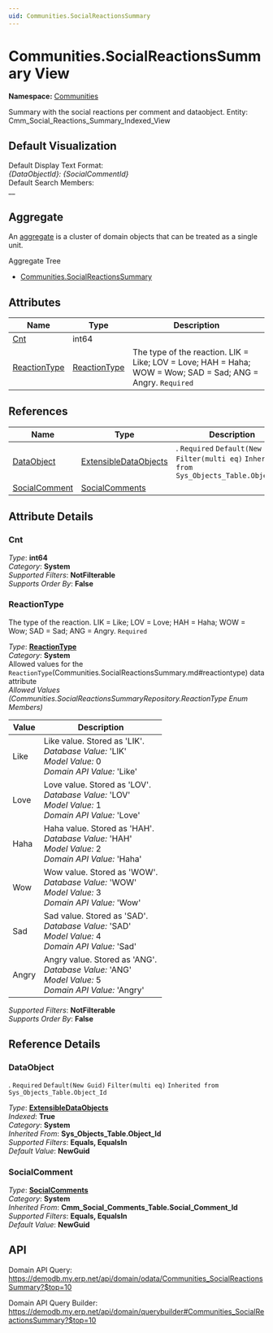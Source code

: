 ```yaml
---
uid: Communities.SocialReactionsSummary
---
```

# Communities.SocialReactionsSummary View

**Namespace:** [Communities](Communities.md)  

Summary with the social reactions per comment and dataobject. Entity: Cmm_Social_Reactions_Summary_Indexed_View

## Default Visualization
Default Display Text Format:  
_{DataObjectId}: {SocialCommentId}_  
Default Search Members:  
__  

## Aggregate
An [aggregate](https://docs.erp.net/tech/advanced/concepts/aggregates.html) is a cluster of domain objects that can be treated as a single unit.  

Aggregate Tree  
* [Communities.SocialReactionsSummary](Communities.SocialReactionsSummary.md)  

## Attributes

| Name | Type | Description |
| ---- | ---- | --- |
| [Cnt](Communities.SocialReactionsSummary.md#cnt) | int64 |  
| [ReactionType](Communities.SocialReactionsSummary.md#reactiontype) | [ReactionType](Communities.SocialReactionsSummary.md#reactiontype) | The type of the reaction. LIK = Like; LOV = Love; HAH = Haha; WOW = Wow; SAD = Sad; ANG = Angry. `Required` 

## References

| Name | Type | Description |
| ---- | ---- | --- |
| [DataObject](Communities.SocialReactionsSummary.md#dataobject) | [ExtensibleDataObjects](Systems.Core.ExtensibleDataObjects.md) | . `Required` `Default(New Guid)` `Filter(multi eq)` `Inherited from Sys_Objects_Table.Object_Id` |
| [SocialComment](Communities.SocialReactionsSummary.md#socialcomment) | [SocialComments](Communities.SocialComments.md) |  |


## Attribute Details

### Cnt

_Type_: **int64**  
_Category_: **System**  
_Supported Filters_: **NotFilterable**  
_Supports Order By_: **False**  

### ReactionType

The type of the reaction. LIK = Like; LOV = Love; HAH = Haha; WOW = Wow; SAD = Sad; ANG = Angry. `Required`

_Type_: **[ReactionType](Communities.SocialReactionsSummary.md#reactiontype)**  
_Category_: **System**  
Allowed values for the `ReactionType`(Communities.SocialReactionsSummary.md#reactiontype) data attribute  
_Allowed Values (Communities.SocialReactionsSummaryRepository.ReactionType Enum Members)_  

| Value | Description |
| ---- | --- |
| Like | Like value. Stored as 'LIK'. <br /> _Database Value:_ 'LIK' <br /> _Model Value:_ 0 <br /> _Domain API Value:_ 'Like' |
| Love | Love value. Stored as 'LOV'. <br /> _Database Value:_ 'LOV' <br /> _Model Value:_ 1 <br /> _Domain API Value:_ 'Love' |
| Haha | Haha value. Stored as 'HAH'. <br /> _Database Value:_ 'HAH' <br /> _Model Value:_ 2 <br /> _Domain API Value:_ 'Haha' |
| Wow | Wow value. Stored as 'WOW'. <br /> _Database Value:_ 'WOW' <br /> _Model Value:_ 3 <br /> _Domain API Value:_ 'Wow' |
| Sad | Sad value. Stored as 'SAD'. <br /> _Database Value:_ 'SAD' <br /> _Model Value:_ 4 <br /> _Domain API Value:_ 'Sad' |
| Angry | Angry value. Stored as 'ANG'. <br /> _Database Value:_ 'ANG' <br /> _Model Value:_ 5 <br /> _Domain API Value:_ 'Angry' |

_Supported Filters_: **NotFilterable**  
_Supports Order By_: **False**  


## Reference Details

### DataObject

. `Required` `Default(New Guid)` `Filter(multi eq)` `Inherited from Sys_Objects_Table.Object_Id`

_Type_: **[ExtensibleDataObjects](Systems.Core.ExtensibleDataObjects.md)**  
_Indexed_: **True**  
_Category_: **System**  
_Inherited From_: **Sys_Objects_Table.Object_Id**  
_Supported Filters_: **Equals, EqualsIn**  
_Default Value_: **NewGuid**  

### SocialComment

_Type_: **[SocialComments](Communities.SocialComments.md)**  
_Category_: **System**  
_Inherited From_: **Cmm_Social_Comments_Table.Social_Comment_Id**  
_Supported Filters_: **Equals, EqualsIn**  
_Default Value_: **NewGuid**  


## API

Domain API Query:
<https://demodb.my.erp.net/api/domain/odata/Communities_SocialReactionsSummary?$top=10>

Domain API Query Builder:
<https://demodb.my.erp.net/api/domain/querybuilder#Communities_SocialReactionsSummary?$top=10>

